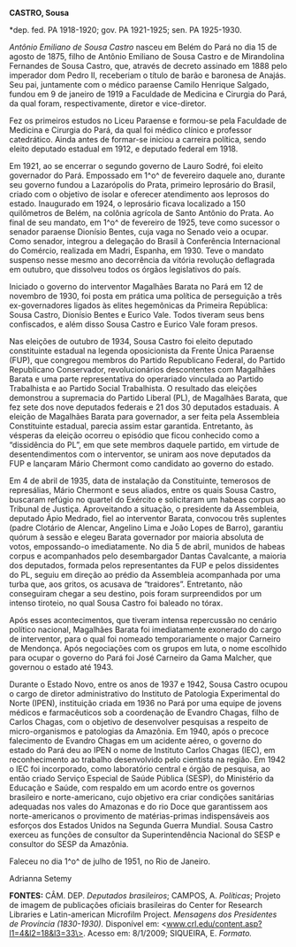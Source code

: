 **CASTRO, Sousa**

\*dep. fed. PA 1918-1920; gov. PA 1921-1925; sen. PA 1925-1930.

*Antônio Emiliano de Sousa Castro* nasceu em Belém do Pará no dia 15 de
agosto de 1875, filho de Antônio Emiliano de Sousa Castro e de
Mirandolina Fernandes de Sousa Castro, que, através de decreto assinado
em 1888 pelo imperador dom Pedro II, receberiam o título de barão e
baronesa de Anajás. Seu pai, juntamente com o médico paraense Camilo
Henrique Salgado, fundou em 9 de janeiro de 1919 a Faculdade de Medicina
e Cirurgia do Pará, da qual foram, respectivamente, diretor e
vice-diretor.

Fez os primeiros estudos no Liceu Paraense e formou-se pela Faculdade de
Medicina e Cirurgia do Pará, da qual foi médico clínico e professor
catedrático. Ainda antes de formar-se iniciou a carreira política, sendo
eleito deputado estadual em 1912, e deputado federal em 1918.

Em 1921, ao se encerrar o segundo governo de Lauro Sodré, foi eleito
governador do Pará. Empossado em 1^o^ de fevereiro daquele ano, durante
seu governo fundou a Lazarópolis do Prata, primeiro leprosário do
Brasil, criado com o objetivo de isolar e oferecer atendimento aos
leprosos do estado. Inaugurado em 1924, o leprosário ficava localizado a
150 quilômetros de Belém, na colônia agrícola de Santo Antônio do Prata.
Ao final de seu mandato, em 1^o^ de fevereiro de 1925, teve como
sucessor o senador paraense Dionísio Bentes, cuja vaga no Senado veio a
ocupar. Como senador, integrou a delegação do Brasil à Conferência
Internacional do Comércio, realizada em Madri, Espanha, em 1930. Teve o
mandato suspenso nesse mesmo ano decorrência da vitória revolução
deflagrada em outubro, que dissolveu todos os órgãos legislativos do
país.

Iniciado o governo do interventor Magalhães Barata no Pará em 12 de
novembro de 1930, foi posta em prática uma política de perseguição a
três ex-governadores ligados às elites hegemônicas da Primeira
República: Sousa Castro, Dionísio Bentes e Eurico Vale. Todos tiveram
seus bens confiscados, e além disso Sousa Castro e Eurico Vale foram
presos.

Nas eleições de outubro de 1934, Sousa Castro foi eleito deputado
constituinte estadual na legenda oposicionista da Frente Única Paraense
(FUP), que congregou membros do Partido Republicano Federal, do Partido
Republicano Conservador, revolucionários descontentes com Magalhães
Barata e uma parte representativa do operariado vinculada ao Partido
Trabalhista e ao Partido Social Trabalhista. O resultado das eleições
demonstrou a supremacia do Partido Liberal (PL), de Magalhães Barata,
que fez sete dos nove deputados federais e 21 dos 30 deputados
estaduais. A eleição de Magalhães Barata para governador, a ser feita
pela Assembleia Constituinte estadual, parecia assim estar garantida.
Entretanto, às vésperas da eleição ocorreu o episódio que ficou
conhecido como a “dissidência do PL”, em que sete membros daquele
partido, em virtude de desentendimentos com o interventor, se uniram aos
nove deputados da FUP e lançaram Mário Chermont como candidato ao
governo do estado.

Em 4 de abril de 1935, data de instalação da Constituinte, temerosos de
represálias, Mário Chermont e seus aliados, entre os quais Sousa Castro,
buscaram refúgio no quartel do Exército e solicitaram um habeas corpus
ao Tribunal de Justiça. Aproveitando a situação, o presidente da
Assembleia, deputado Ápio Medrado, fiel ao interventor Barata, convocou
três suplentes (padre Clotário de Alencar, Angelino Lima e João Lopes de
Barro), garantiu quórum à sessão e elegeu Barata governador por maioria
absoluta de votos, empossando-o imediatamente. No dia 5 de abril,
munidos de habeas corpus e acompanhados pelo desembargador Dantas
Cavalcante, a maioria dos deputados, formada pelos representantes da FUP
e pelos dissidentes do PL, seguiu em direção ao prédio da Assembleia
acompanhada por uma turba que, aos gritos, os acusava de “traidores”.
Entretanto, não conseguiram chegar a seu destino, pois foram
surpreendidos por um intenso tiroteio, no qual Sousa Castro foi baleado
no tórax.

Após esses acontecimentos, que tiveram intensa repercussão no cenário
político nacional, Magalhães Barata foi imediatamente exonerado do cargo
de interventor, para o qual foi nomeado temporariamente o major Carneiro
de Mendonça. Após negociações com os grupos em luta, o nome escolhido
para ocupar o governo do Pará foi José Carneiro da Gama Malcher, que
governou o estado até 1943.

Durante o Estado Novo, entre os anos de 1937 e 1942, Sousa Castro ocupou
o cargo de diretor administrativo do Instituto de Patologia Experimental
do Norte (IPEN), instituição criada em 1936 no Pará por uma equipe de
jovens médicos e farmacêuticos sob a coordenação de Evandro Chagas,
filho de Carlos Chagas, com o objetivo de desenvolver pesquisas a
respeito de micro-organismos e patologias da Amazônia. Em 1940, após o
precoce falecimento de Evandro Chagas em um acidente aéreo, o governo do
estado do Pará deu ao IPEN o nome de Instituto Carlos Chagas (IEC), em
reconhecimento ao trabalho desenvolvido pelo cientista na região. Em
1942 o IEC foi incorporado, como laboratório central e órgão de
pesquisa, ao então criado Serviço Especial de Saúde Pública (SESP), do
Ministério da Educação e Saúde, com respaldo em um acordo entre os
governos brasileiro e norte-americano, cujo objetivo era criar condições
sanitárias adequadas nos vales do Amazonas e do rio Doce que garantissem
aos norte-americanos o provimento de matérias-primas indispensáveis aos
esforços dos Estados Unidos na Segunda Guerra Mundial. Sousa Castro
exerceu as funções de consultor da Superintendência Nacional do SESP e
consultor do SESP da Amazônia.

Faleceu no dia 1^o^ de julho de 1951, no Rio de Janeiro.

Adrianna Setemy

**FONTES:** CÂM. DEP. *Deputados brasileiros*; CAMPOS, A. *Políticas*;
Projeto de imagem de publicações oficiais brasileiras do Center for
Research Libraries e Latin-american Microfilm Project. *Mensagens dos
Presidentes de Província (1830-1930).* Disponível em:
\<www.crl.edu/content.asp?l1=4&l2=18&l3=33\>. Acesso em: 8/1/2009;
SIQUEIRA, E. *Formato.*
